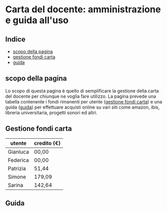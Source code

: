 # Carta del docente: amministrazione e guida all'uso


## Indice
- [scopo della pagina](#scopo-della-pagina)
- [gestione fondi carta](#gestione-fondi-carta)
- [guida](#guida)


## scopo della pagina
Lo scopo di questa pagina è quello di semplificare la gestione della carta del docente per chiunque ne voglia fare utilizzo.
La pagina prevede una tabella contenente i fondi rimanenti per utente ([gestione fondi carta](#gestione-fondi-carta)) e una guida ([guida](#guida)) per effettuare acquisti online su vari siti come amazon, ibis, libreria universitaria, progetti sonori ed altri.


## Gestione fondi carta

| **utente** | **credito (€)** |
| --- | --- |
| Gianluca | 00,00 |
| Federica | 00,00 |
| Patrizia | 51,44 |
| Simone   | 179,09 |
| Sarina   | 142,64 |


## Guida
